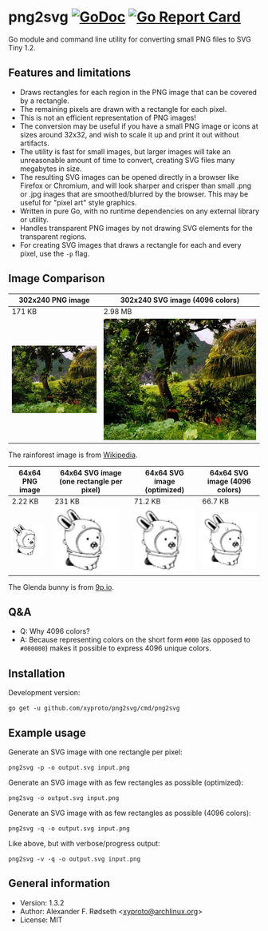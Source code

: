 # png2svg [![GoDoc](https://godoc.org/github.com/xyproto/png2svg?status.svg)](http://godoc.org/github.com/xyproto/png2svg) [![Go Report Card](https://goreportcard.com/badge/github.com/xyproto/png2svg)](https://goreportcard.com/report/github.com/xyproto/png2svg)

Go module and command line utility for converting small PNG files to SVG Tiny 1.2.

## Features and limitations

* Draws rectangles for each region in the PNG image that can be covered by a rectangle.
* The remaining pixels are drawn with a rectangle for each pixel.
* This is not an efficient representation of PNG images!
* The conversion may be useful if you have a small PNG image or icons at sizes around 32x32, and wish to scale it up and print it out without artifacts.
* The utility is fast for small images, but larger images will take an unreasonable amount of time to convert, creating SVG files many megabytes in size.
* The resulting SVG images can be opened directly in a browser like Firefox or Chromium, and will look sharper and crisper than small .png or .jpg inages that are smoothed/blurred by the browser. This may be useful for "pixel art" style graphics.
* Written in pure Go, with no runtime dependencies on any external library or utility.
* Handles transparent PNG images by not drawing SVG elements for the transparent regions.
* For creating SVG images that draws a rectangle for each and every pixel, use the `-p` flag.

## Image Comparison

| 302x240 PNG image          | 302x240 SVG image (4096 colors)  |
| -------------------------- | -------------------------------- |
| 171 KB                     | 2.98 MB                          |
| ![png](img/rainforest.png) | ![png](img/rainforest4096.svg)   |

The rainforest image is from [Wikipedia](https://en.wikipedia.org/wiki/Landscape).

| 64x64 PNG image      | 64x64 SVG image (one rectangle per pixel) | 64x64 SVG image (optimized) | 64x64 SVG image (4096 colors) |
| -------------------- | ----------------------------------------- | --------------------------- | ----------------------------- |
| 2.22 KB              | 231 KB                                    | 71.2 KB                     | 66.7 KB                       |
| ![png](img/acme.png) | ![png](img/acme_singlepixel.svg)          | ![png](img/acme.svg)        | ![png](img/acme4096.svg)      |

The Glenda bunny is from [9p.io](https://9p.io/plan9/glenda.html).

## Q&A

* Q: Why 4096 colors?
* A: Because representing colors on the short form `#000` (as opposed to `#000000`) makes it possible to express 4096 unique colors.

## Installation

Development version:

    go get -u github.com/xyproto/png2svg/cmd/png2svg

## Example usage

Generate an SVG image with one rectangle per pixel:

    png2svg -p -o output.svg input.png

Generate an SVG image with as few rectangles as possible (optimized):

    png2svg -o output.svg input.png

Generate an SVG image with as few rectangles as possible (4096 colors):

    png2svg -q -o output.svg input.png

Like above, but with verbose/progress output:

    png2svg -v -q -o output.svg input.png

## General information

* Version: 1.3.2
* Author: Alexander F. Rødseth &lt;xyproto@archlinux.org&gt;
* License: MIT
